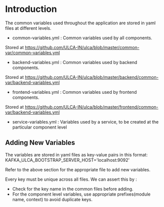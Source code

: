 
# Introduction
The common variables used throughout the application are stored in yaml files at different levels.

- common-variables.yml : 
Common variables used by all components.

Stored at https://github.com/ULCA-IN/ulca/blob/master/common-var/common-variables.yml
- backend-variables.yml :
Common variables used by backend components.

Stored at https://github.com/ULCA-IN/ulca/blob/master/backend/common-var/backend-variables.yml
- frontend-variables.yml :
Common variables used by frontend components.

Stored at https://github.com/ULCA-IN/ulca/blob/master/frontend/common-var/backend-variables.yml
- service-variables.yml :
Variables used by a service, to be created at the particular component level

## Adding New Variables
The variables are stored in yaml files as key-value pairs in this format:
KAFKA_ULCA_BOOTSTRAP_SERVER_HOST='localhost:9092'

Refer to the above section for the appropriate file to add new variables.

Every key must be unique across all files. We can assert this by :
- Check for the key name in the common files before adding.
- For the component level variables, use appropriate prefixes(module name, context) to avoid duplicate keys.